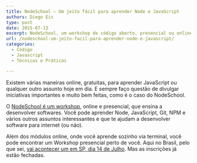 ```yaml
---
title: NodeSchool – Um jeito fácil para aprender Node e JavaScript
authors: Diego Eis
type: post
date: 2015-07-13
excerpt: NodeSchool, um workshop de código aberto, presencial ou online.
url: /nodeschool-um-jeito-facil-para-aprender-node-e-javascript/
categories:
  - Código
  - Javascript
  - Técnicas e Práticas

---
```

Existem várias maneiras online, gratuitas, para aprender JavaScript ou qualquer outro assunto hoje em dia. E sempre faço questão de divulgar iniciativas importantes e muito bem feitas, como é o caso do NodeSchool.

O [NodeSchool é um workshop][1], online e presencial, que ensina a desenvolver softwares. Você pode aprender Node, JavaScript, Git, NPM e vários outros assuntos interessantes e que te ajudam a desenvolver software para internet (ou não). 

Além dos módulos online, onde você aprende sozinho via terminal, você pode encontrar um Workshop presencial perto de você. Aqui no Brasil, pelo que sei, [vai acontecer um em SP, dia 14 de Julho][2]. Mas as inscrições já estão fechadas.

 [1]: http://nodeschool.io
 [2]: http://nodeschool.io/sao-paulo/
